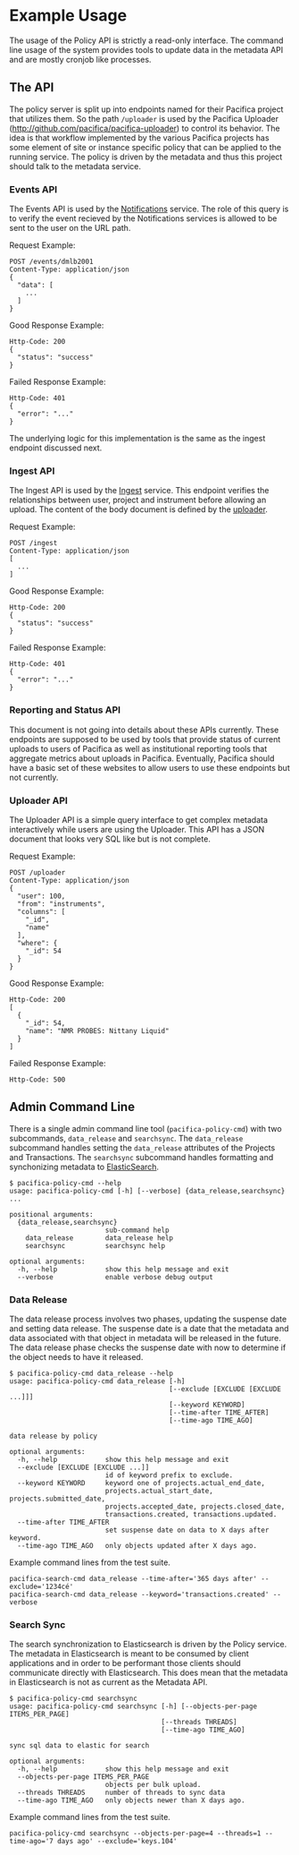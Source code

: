 # Example Usage

The usage of the Policy API is strictly a read-only interface. The
command line usage of the system provides tools to update data in
the metadata API and are mostly cronjob like processes.

## The API

The policy server is split up into endpoints named for their Pacifica
project that utilizes them. So the path `/uploader` is used by the
Pacifica Uploader (http://github.com/pacifica/pacifica-uploader) to
control its behavior. The idea is that workflow implemented by the
various Pacifica projects has some element of site or instance
specific policy that can be applied to the running service. The policy
is driven by the metadata and thus this project should talk to the
metadata service.

### Events API

The Events API is used by the
[Notifications](https://github.com/pacifica/pacifica-notifications)
service. The role of this query is to verify the event recieved by
the Notifications services is allowed to be sent to the user on the
URL path.

Request Example:
```
POST /events/dmlb2001
Content-Type: application/json
{
  "data": [
    ...
  ]
}
```

Good Response Example:
```
Http-Code: 200
{
  "status": "success"
}
```

Failed Response Example:
```
Http-Code: 401
{
  "error": "..."
}
```

The underlying logic for this implementation is the same as the
ingest endpoint discussed next.

### Ingest API

The Ingest API is used by the
[Ingest](https://github.com/pacifica/pacifica-ingest) service. This
endpoint verifies the relationships between user, project and
instrument before allowing an upload. The content of the body
document is defined by the
[uploader](https://pacifica-uploader.readthedocs.io/en/latest/metadataconfig.html).

Request Example:
```
POST /ingest
Content-Type: application/json
[
  ...
]
```

Good Response Example:
```
Http-Code: 200
{
  "status": "success"
}
```

Failed Response Example:
```
Http-Code: 401
{
  "error": "..."
}
```

### Reporting and Status API

This document is not going into details about these APIs currently.
These endpoints are supposed to be used by tools that provide status
of current uploads to users of Pacifica as well as institutional
reporting tools that aggregate metrics about uploads in Pacifica.
Eventually, Pacifica should have a basic set of these websites to
allow users to use these endpoints but not currently.

### Uploader API

The Uploader API is a simple query interface to get complex metadata
interactively while users are using the Uploader. This API has a JSON
document that looks very SQL like but is not complete.

Request Example:
```
POST /uploader
Content-Type: application/json
{
  "user": 100,
  "from": "instruments",
  "columns": [
    "_id",
    "name"
  ],
  "where": {
    "_id": 54
  }
}
```

Good Response Example:
```
Http-Code: 200
[
  {
    "_id": 54,
    "name": "NMR PROBES: Nittany Liquid"
  }
]
```

Failed Response Example:
```
Http-Code: 500
```

## Admin Command Line

There is a single admin command line tool (`pacifica-policy-cmd`)
with two subcommands, `data_release` and `searchsync`. The
`data_release` subcommand handles setting the `data_release`
attributes of the Projects and Transactions. The `searchsync`
subcommand handles formatting and synchonizing metadata to
[ElasticSearch](https://www.elastic.co/products/elasticsearch).

```
$ pacifica-policy-cmd --help
usage: pacifica-policy-cmd [-h] [--verbose] {data_release,searchsync} ...

positional arguments:
  {data_release,searchsync}
                        sub-command help
    data_release        data_release help
    searchsync          searchsync help

optional arguments:
  -h, --help            show this help message and exit
  --verbose             enable verbose debug output
```

### Data Release

The data release process involves two phases, updating the suspense
date and setting data release. The suspense date is a date that the
metadata and data associated with that object in metadata will be
released in the future. The data release phase checks the suspense
date with now to determine if the object needs to have it released.

```
$ pacifica-policy-cmd data_release --help
usage: pacifica-policy-cmd data_release [-h]
                                        [--exclude [EXCLUDE [EXCLUDE ...]]]
                                        [--keyword KEYWORD]
                                        [--time-after TIME_AFTER]
                                        [--time-ago TIME_AGO]

data release by policy

optional arguments:
  -h, --help            show this help message and exit
  --exclude [EXCLUDE [EXCLUDE ...]]
                        id of keyword prefix to exclude.
  --keyword KEYWORD     keyword one of projects.actual_end_date,
                        projects.actual_start_date, projects.submitted_date,
                        projects.accepted_date, projects.closed_date,
                        transactions.created, transactions.updated.
  --time-after TIME_AFTER
                        set suspense date on data to X days after keyword.
  --time-ago TIME_AGO   only objects updated after X days ago.
```

Example command lines from the test suite.

```
pacifica-search-cmd data_release --time-after='365 days after' --exclude='1234cé'
pacifica-search-cmd data_release --keyword='transactions.created' --verbose
```

### Search Sync

The search synchronization to Elasticsearch is driven by the Policy
service. The metadata in Elasticsearch is meant to be consumed by
client applications and in order to be performant those clients
should communicate directly with Elasticsearch. This does mean that
the metadata in Elasticsearch is not as current as the Metadata API.

```
$ pacifica-policy-cmd searchsync
usage: pacifica-policy-cmd searchsync [-h] [--objects-per-page ITEMS_PER_PAGE]
                                      [--threads THREADS]
                                      [--time-ago TIME_AGO]

sync sql data to elastic for search

optional arguments:
  -h, --help            show this help message and exit
  --objects-per-page ITEMS_PER_PAGE
                        objects per bulk upload.
  --threads THREADS     number of threads to sync data
  --time-ago TIME_AGO   only objects newer than X days ago.
```

Example command lines from the test suite.

```
pacifica-policy-cmd searchsync --objects-per-page=4 --threads=1 --time-ago='7 days ago' --exclude='keys.104'
```
